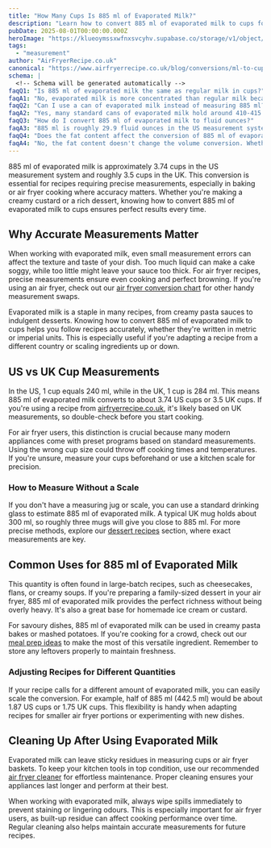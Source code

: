 ```yaml
---
title: "How Many Cups Is 885 ml of Evaporated Milk?"
description: "Learn how to convert 885 ml of evaporated milk to cups for perfect baking and cooking every time. Get accurate measurements in seconds!"
pubDate: 2025-08-01T00:00:00.000Z
heroImage: "https://klueoymssxwfnxsvcyhv.supabase.co/storage/v1/object/public/Shmucket/how-many-cups-is-885-ml-of-evaporated-milk.webp"
tags:
  - "measurement"
author: "AirFryerRecipe.co.uk"
canonical: "https://www.airfryerrecipe.co.uk/blog/conversions/ml-to-cups/how-many-cups-is-885-ml-of-evaporated-milk"
schema: |
  <!-- Schema will be generated automatically -->
faqQ1: "Is 885 ml of evaporated milk the same as regular milk in cups?"
faqA1: "No, evaporated milk is more concentrated than regular milk because about 60% of the water has been removed. While 885 ml of evaporated milk converts to roughly 3.74 US cups, if you substitute regular milk, you'll need to adjust other ingredients to compensate for the extra liquid."
faqQ2: "Can I use a can of evaporated milk instead of measuring 885 ml?"
faqA2: "Yes, many standard cans of evaporated milk hold around 410-415 ml, so two cans would give you approximately 820-830 ml. This is close enough to 885 ml for most recipes, but for precise baking, it's best to measure accurately."
faqQ3: "How do I convert 885 ml of evaporated milk to fluid ounces?"
faqA3: "885 ml is roughly 29.9 fluid ounces in the US measurement system. This conversion is useful if you're working with a recipe that uses ounces instead of cups or millilitres."
faqQ4: "Does the fat content affect the conversion of 885 ml of evaporated milk to cups?"
faqA4: "No, the fat content doesn't change the volume conversion. Whether you're using full-fat or reduced-fat evaporated milk, 885 ml will still equal approximately 3.74 US cups. However, the fat content may affect the recipe's final texture and taste."
---
```

<p>885 ml of evaporated milk is approximately 3.74 cups in the US measurement system and roughly 3.5 cups in the UK. This conversion is essential for recipes requiring precise measurements, especially in baking or air fryer cooking where accuracy matters. Whether you're making a creamy custard or a rich dessert, knowing how to convert 885 ml of evaporated milk to cups ensures perfect results every time.</p>

<h2>Why Accurate Measurements Matter</h2>  
<p>When working with evaporated milk, even small measurement errors can affect the texture and taste of your dish. Too much liquid can make a cake soggy, while too little might leave your sauce too thick. For air fryer recipes, precise measurements ensure even cooking and perfect browning. If you're using an air fryer, check out our <a href=https://www.airfryerrecipe.co.uk/air-fryer-conversion-chart>air fryer conversion chart</a> for other handy measurement swaps.</p>  

<p>Evaporated milk is a staple in many recipes, from creamy pasta sauces to indulgent desserts. Knowing how to convert 885 ml of evaporated milk to cups helps you follow recipes accurately, whether they're written in metric or imperial units. This is especially useful if you're adapting a recipe from a different country or scaling ingredients up or down.</p>  

<h2>US vs UK Cup Measurements</h2>  
<p>In the US, 1 cup equals 240 ml, while in the UK, 1 cup is 284 ml. This means 885 ml of evaporated milk converts to about 3.74 US cups or 3.5 UK cups. If you're using a recipe from <a href=https://www.airfryerrecipe.co.uk/recipes>airfryerrecipe.co.uk</a>, it's likely based on UK measurements, so double-check before you start cooking.</p>  

<p>For air fryer users, this distinction is crucial because many modern appliances come with preset programs based on standard measurements. Using the wrong cup size could throw off cooking times and temperatures. If you're unsure, measure your cups beforehand or use a kitchen scale for precision.</p>  

<h3>How to Measure Without a Scale</h3>  
<p>If you don't have a measuring jug or scale, you can use a standard drinking glass to estimate 885 ml of evaporated milk. A typical UK mug holds about 300 ml, so roughly three mugs will give you close to 885 ml. For more precise methods, explore our <a href=https://www.airfryerrecipe.co.uk/recipe-category/dessert>dessert recipes</a> section, where exact measurements are key.</p>  

<h2>Common Uses for 885 ml of Evaporated Milk</h2>  
<p>This quantity is often found in large-batch recipes, such as cheesecakes, flans, or creamy soups. If you're preparing a family-sized dessert in your air fryer, 885 ml of evaporated milk provides the perfect richness without being overly heavy. It's also a great base for homemade ice cream or custard.</p>  

<p>For savoury dishes, 885 ml of evaporated milk can be used in creamy pasta bakes or mashed potatoes. If you're cooking for a crowd, check out our <a href=https://www.airfryerrecipe.co.uk/recipe-category/meal-prep>meal prep ideas</a> to make the most of this versatile ingredient. Remember to store any leftovers properly to maintain freshness.</p>  

<h3>Adjusting Recipes for Different Quantities</h3>  
<p>If your recipe calls for a different amount of evaporated milk, you can easily scale the conversion. For example, half of 885 ml (442.5 ml) would be about 1.87 US cups or 1.75 UK cups. This flexibility is handy when adapting recipes for smaller air fryer portions or experimenting with new dishes.</p>  

<h2>Cleaning Up After Using Evaporated Milk</h2>  
<p>Evaporated milk can leave sticky residues in measuring cups or air fryer baskets. To keep your kitchen tools in top condition, use our recommended <a href=https://www.airfryerrecipe.co.uk/air-fryer-cleaner>air fryer cleaner</a> for effortless maintenance. Proper cleaning ensures your appliances last longer and perform at their best.</p>  

<p>When working with evaporated milk, always wipe spills immediately to prevent staining or lingering odours. This is especially important for air fryer users, as built-up residue can affect cooking performance over time. Regular cleaning also helps maintain accurate measurements for future recipes.</p>
